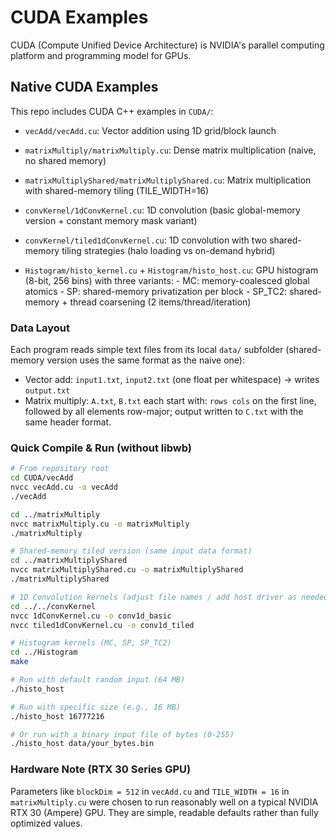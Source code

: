 # CUDA Examples

CUDA (Compute Unified Device Architecture) is NVIDIA's parallel computing platform and programming model for GPUs.

## Native CUDA Examples

This repo includes CUDA C++ examples in `CUDA/`:

- `vecAdd/vecAdd.cu`: Vector addition using 1D grid/block launch
- `matrixMultiply/matrixMultiply.cu`: Dense matrix multiplication (naive, no shared memory)
- `matrixMultiplyShared/matrixMultiplyShared.cu`: Matrix multiplication with shared-memory tiling (TILE_WIDTH=16)
- `convKernel/1dConvKernel.cu`: 1D convolution (basic global-memory version + constant memory mask variant)
- `convKernel/tiled1dConvKernel.cu`: 1D convolution with two shared-memory tiling strategies (halo loading vs on-demand hybrid)

- `Histogram/histo_kernel.cu` + `Histogram/histo_host.cu`: GPU histogram (8-bit, 256 bins) with three variants:
      - MC: memory-coalesced global atomics
      - SP: shared-memory privatization per block
      - SP_TC2: shared-memory + thread coarsening (2 items/thread/iteration)

### Data Layout

Each program reads simple text files from its local `data/` subfolder (shared-memory version uses the same format as the naive one):

- Vector add: `input1.txt`, `input2.txt` (one float per whitespace) -> writes `output.txt`
- Matrix multiply: `A.txt`, `B.txt` each start with: `rows cols` on the first line, followed by all elements row-major; output written to `C.txt` with the same header format.

### Quick Compile & Run (without libwb)

```bash
# From repository root
cd CUDA/vecAdd
nvcc vecAdd.cu -o vecAdd
./vecAdd

cd ../matrixMultiply
nvcc matrixMultiply.cu -o matrixMultiply
./matrixMultiply

# Shared-memory tiled version (same input data format)
cd ../matrixMultiplyShared
nvcc matrixMultiplyShared.cu -o matrixMultiplyShared
./matrixMultiplyShared

# 1D Convolution kernels (adjust file names / add host driver as needed)
cd ../../convKernel
nvcc 1dConvKernel.cu -o conv1d_basic
nvcc tiled1dConvKernel.cu -o conv1d_tiled

# Histogram kernels (MC, SP, SP_TC2)
cd ../Histogram
make

# Run with default random input (64 MB)
./histo_host

# Run with specific size (e.g., 16 MB)
./histo_host 16777216

# Or run with a binary input file of bytes (0-255)
./histo_host data/your_bytes.bin
```

### Hardware Note (RTX 30 Series GPU)

Parameters like `blockDim = 512` in `vecAdd.cu` and `TILE_WIDTH = 16` in `matrixMultiply.cu` were chosen to run reasonably well on a typical NVIDIA RTX 30 (Ampere) GPU. They are simple, readable defaults rather than fully optimized values.